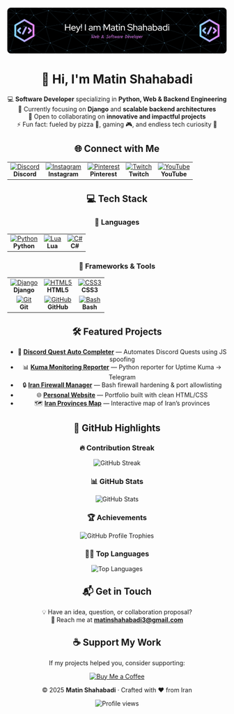 <div align="center">

![Banner](https://github.com/power0matin/power0matin/blob/main/github-header-image.png?raw=true)

# 👋 Hi, I'm **Matin Shahabadi**

💻 **Software Developer** specializing in **Python, Web & Backend Engineering**  
🌱 Currently focusing on **Django** and **scalable backend architectures**  
🤝 Open to collaborating on **innovative and impactful projects**  
⚡ Fun fact: fueled by pizza 🍕, gaming 🎮, and endless tech curiosity 🚀


## 🌐 Connect with Me

<table>
  <tr>
    <td align="center">
      <a href="https://discord.gg/gGzEK7AHYE" aria-label="Discord">
        <img src="https://cdn.simpleicons.org/discord/5865F2" width="42" alt="Discord" />
      </a><br /><b>Discord</b>
    </td>
    <td align="center">
      <a href="https://instagram.com/powermatin" aria-label="Instagram">
        <img src="https://cdn.simpleicons.org/instagram/E4405F" width="42" alt="Instagram" />
      </a><br /><b>Instagram</b>
    </td>
    <td align="center">
      <a href="https://pinterest.com/matinshahabadi3" aria-label="Pinterest">
        <img src="https://cdn.simpleicons.org/pinterest/BD081C" width="42" alt="Pinterest" />
      </a><br /><b>Pinterest</b>
    </td>
    <td align="center">
      <a href="https://twitch.tv/powermatin" aria-label="Twitch">
        <img src="https://cdn.simpleicons.org/twitch/9146FF" width="42" alt="Twitch" />
      </a><br /><b>Twitch</b>
    </td>
    <td align="center">
      <a href="https://youtube.com/@powermatin" aria-label="YouTube">
        <img src="https://cdn.simpleicons.org/youtube/FF0000" width="42" alt="YouTube" />
      </a><br /><b>YouTube</b>
    </td>
  </tr>
</table>


## 💻 Tech Stack

### 🔹 Languages
<table>
  <tr>
    <td align="center">
      <a href="https://www.python.org/" aria-label="Python">
        <img src="https://skillicons.dev/icons?i=python" width="42" alt="Python" />
      </a><br /><b>Python</b>
    </td>
    <td align="center">
      <a href="https://www.lua.org/" aria-label="Lua">
        <img src="https://skillicons.dev/icons?i=lua" width="42" alt="Lua" />
      </a><br /><b>Lua</b>
    </td>
    <td align="center">
      <a href="https://learn.microsoft.com/dotnet/csharp/" aria-label="C#">
        <img src="https://skillicons.dev/icons?i=cs" width="42" alt="C#" />
      </a><br /><b>C#</b>
    </td>
  </tr>
</table>

### 🔹 Frameworks & Tools
<table>
  <tr>
    <td align="center">
      <a href="https://www.djangoproject.com/" aria-label="Django">
        <img src="https://skillicons.dev/icons?i=django" width="42" alt="Django" />
      </a><br /><b>Django</b>
    </td>
    <td align="center">
      <a href="https://developer.mozilla.org/docs/Web/HTML" aria-label="HTML5">
        <img src="https://skillicons.dev/icons?i=html" width="42" alt="HTML5" />
      </a><br /><b>HTML5</b>
    </td>
    <td align="center">
      <a href="https://developer.mozilla.org/docs/Web/CSS" aria-label="CSS3">
        <img src="https://skillicons.dev/icons?i=css" width="42" alt="CSS3" />
      </a><br /><b>CSS3</b>
    </td>
  </tr>
  <tr>
    <td align="center">
      <a href="https://git-scm.com/" aria-label="Git">
        <img src="https://skillicons.dev/icons?i=git" width="42" alt="Git" />
      </a><br /><b>Git</b>
    </td>
    <td align="center">
      <a href="https://github.com/" aria-label="GitHub">
        <img src="https://skillicons.dev/icons?i=github" width="42" alt="GitHub" />
      </a><br /><b>GitHub</b>
    </td>
    <td align="center">
      <a href="https://www.gnu.org/software/bash/" aria-label="Bash">
        <img src="https://skillicons.dev/icons?i=bash" width="42" alt="Bash" />
      </a><br /><b>Bash</b>
    </td>
  </tr>
</table>


## 🛠️ Featured Projects

- 🚀 **[Discord Quest Auto Completer](https://github.com/power0matin/discord-quest-auto-completer)** — Automates Discord Quests using JS spoofing  
- 📊 **[Kuma Monitoring Reporter](https://github.com/power0matin/kuma-monitoring-reporter)** — Python reporter for Uptime Kuma → Telegram  
- 🔒 **[Iran Firewall Manager](https://github.com/power0matin/Iran-Firewall-Manager)** — Bash firewall hardening & port allowlisting  
- 🌐 **[Personal Website](https://github.com/power0matin/personal_website)** — Portfolio built with clean HTML/CSS  
- 🗺️ **[Iran Provinces Map](https://github.com/power0matin/iran-provinces)** — Interactive map of Iran’s provinces


## 🚀 GitHub Highlights

<!--
### 📊 Developer Metrics
<img src="./metrics.svg" alt="GitHub Metrics" />
-->

### 🔥 Contribution Streak
<img src="https://streak-stats.demolab.com/?user=power0matin&theme=tokyonight&hide_border=true" alt="GitHub Streak" />

### 📊 GitHub Stats
<img src="https://github-readme-stats.vercel.app/api?username=power0matin&show_icons=true&theme=tokyonight&hide_border=true&count_private=true&include_all_commits=true" alt="GitHub Stats" />

### 🏆 Achievements
<img src="https://github-profile-trophy.vercel.app/?username=power0matin&theme=tokyonight&no-frame=true&margin-w=15&margin-h=15" alt="GitHub Profile Trophies" />

### 🧑‍💻 Top Languages
<img src="https://github-readme-stats.vercel.app/api/top-langs/?username=power0matin&layout=compact&theme=tokyonight&hide_border=true&langs_count=8" alt="Top Languages" />

<!-- Optional contribution graph
### 🐍 Contribution Graph
<picture>
  <source media="(prefers-color-scheme: dark)" srcset="https://raw.githubusercontent.com/power0matin/power0matin/output/github-contribution-grid-snake-dark.svg" />
  <source media="(prefers-color-scheme: light)" srcset="https://raw.githubusercontent.com/power0matin/power0matin/output/github-contribution-grid-snake.svg" />
  <img alt="GitHub contribution grid snake animation" src="https://raw.githubusercontent.com/power0matin/power0matin/output/github-contribution-grid-snake.svg" />
</picture>
-->


## 📬 Get in Touch

💡 Have an idea, question, or collaboration proposal?  
📧 Reach me at **[matinshahabadi3@gmail.com](mailto:matinshahabadi3@gmail.com)**


## ☕ Support My Work

If my projects helped you, consider supporting:

<a href="https://www.coffeebede.com/powermatin" target="_blank" rel="noopener noreferrer">
  <img src="https://coffeebede.ir/DashboardTemplateV2/app-assets/images/banner/default-yellow.svg" alt="Buy Me a Coffee" width="360" />
</a>


© 2025 **Matin Shahabadi** · Crafted with ❤️ from Iran

<img src="https://komarev.com/ghpvc/?username=power0matin&label=Profile%20Views&color=0e75b6&style=flat" alt="Profile views" />

</div>
